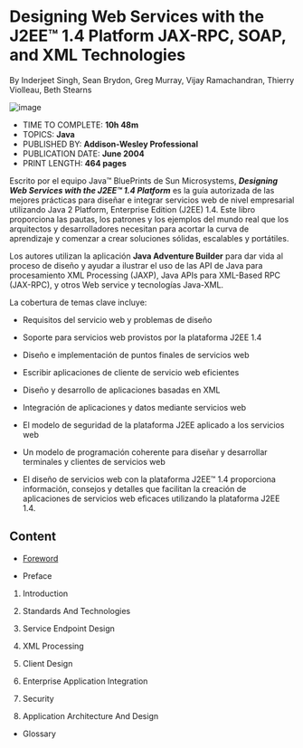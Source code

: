 # Designing Web Services with the J2EE™ 1.4 Platform JAX-RPC, SOAP, and XML Technologies

By Inderjeet Singh, Sean Brydon, Greg Murray, Vijay Ramachandran, Thierry Violleau, Beth Stearns

![image](https://github.com/adolfodelarosades/Java/assets/23094588/2bbb1115-1896-410c-b68e-c3fe5aae8f62)

* TIME TO COMPLETE: **10h 48m**
* TOPICS: **Java**
* PUBLISHED BY: **Addison-Wesley Professional**
* PUBLICATION DATE: **June 2004**
* PRINT LENGTH: **464 pages**

Escrito por el equipo Java™ BluePrints de Sun Microsystems, ***Designing Web Services with the J2EE™ 1.4 Platform*** es la guía autorizada de las mejores prácticas para diseñar e integrar servicios web de nivel empresarial utilizando Java 2 Platform, Enterprise Edition (J2EE) 1.4. Este libro proporciona las pautas, los patrones y los ejemplos del mundo real que los arquitectos y desarrolladores necesitan para acortar la curva de aprendizaje y comenzar a crear soluciones sólidas, escalables y portátiles.

Los autores utilizan la aplicación **Java Adventure Builder** para dar vida al proceso de diseño y ayudar a ilustrar el uso de las API de Java para procesamiento
XML Processing (JAXP), Java APIs para XML-Based RPC (JAX-RPC),  y otros Web service y tecnologías Java-XML.

La cobertura de temas clave incluye:

* Requisitos del servicio web y problemas de diseño

* Soporte para servicios web provistos por la plataforma J2EE 1.4

* Diseño e implementación de puntos finales de servicios web

* Escribir aplicaciones de cliente de servicio web eficientes

* Diseño y desarrollo de aplicaciones basadas en XML

* Integración de aplicaciones y datos mediante servicios web

* El modelo de seguridad de la plataforma J2EE aplicado a los servicios web

* Un modelo de programación coherente para diseñar y desarrollar terminales y clientes de servicios web

* El diseño de servicios web con la plataforma J2EE™ 1.4 proporciona información, consejos y detalles que facilitan la creación de aplicaciones de servicios web eficaces utilizando la plataforma J2EE 1.4.

## Content


* [Foreword](https://github.com/adolfodelarosades/Java/blob/master/temarios/093_Designing_Web_Services/00_Foreword.md)

* Preface

1. Introduction

2. Standards And Technologies

3. Service Endpoint Design

4. XML Processing

5. Client Design

6. Enterprise Application Integration

7. Security

8. Application Architecture And Design

* Glossary
